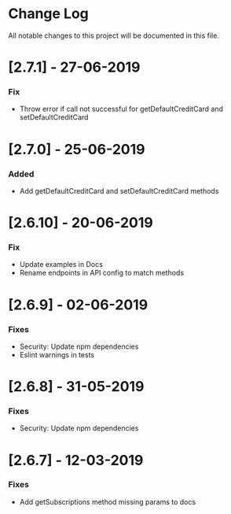 # Change Log

All notable changes to this project will be documented in this file.

# [2.7.1] - 27-06-2019

### Fix

- Throw error if call not successful for getDefaultCreditCard and setDefaultCreditCard

# [2.7.0] - 25-06-2019

### Added

- Add getDefaultCreditCard and setDefaultCreditCard methods

# [2.6.10] - 20-06-2019

### Fix

- Update examples in Docs
- Rename endpoints in API config to match methods

# [2.6.9] - 02-06-2019

### Fixes

- Security: Update npm dependencies
- Eslint warnings in tests

# [2.6.8] - 31-05-2019

### Fixes

- Security: Update npm dependencies

# [2.6.7] - 12-03-2019

### Fixes

- Add getSubscriptions method missing params to docs